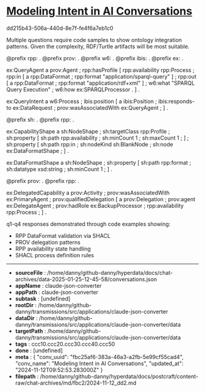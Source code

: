 # [Modeling Intent in AI Conversations](https://claude.ai/chat/fbc25af6-383a-46a3-a2fb-5e99cf55cad4)

dd215b43-506a-440d-8e7f-fe4f6a7eb1c0

 <antThinking>Multiple questions require code samples to show ontology integration patterns. Given the complexity, RDF/Turtle artifacts will be most suitable.</antThinking>

<antArtifact identifier="capability-profile" type="application/vnd.ant.code" language="turtle" title="Agent Capability Profile">
@prefix rpp: <http://purl.org/stuff/rpp#> .
@prefix prov: <http://www.w3.org/ns/prov#> .
@prefix w6: <http://purl.org/ibis/w6#> .
@prefix ibis: <http://purl.org/ibis#> .
@prefix ex: <http://example.org/> .

ex:QueryAgent 
    a prov:Agent ;
    rpp:hasProfile [
        rpp:availability rpp:Process ;
        rpp:in [ 
            a rpp:DataFormat ;
            rpp:format "application/sparql-query"
        ] ;
        rpp:out [
            a rpp:DataFormat ;
            rpp:format "application/rdf+xml"
        ] ;
        w6:what "SPARQL Query Execution" ;
        w6:how ex:SPARQLProcessor .
    ] .

ex:QueryIntent
    a w6:Process ;
    ibis:position [
        a ibis:Position ;
        ibis:responds-to ex:DataRequest ;
        prov:wasAssociatedWith ex:QueryAgent ;
    ] .
</antArtifact>

<antArtifact identifier="capability-validation" type="application/vnd.ant.code" language="turtle" title="SHACL Validation Rules">
@prefix sh: <http://www.w3.org/ns/shacl#> .
@prefix rpp: <http://purl.org/stuff/rpp#> .

ex:CapabilityShape 
    a sh:NodeShape ;
    sh:targetClass rpp:Profile ;
    sh:property [
        sh:path rpp:availability ;
        sh:minCount 1 ;
        sh:maxCount 1 ;
    ] ;
    sh:property [
        sh:path rpp:in ;
        sh:nodeKind sh:BlankNode ;
        sh:node ex:DataFormatShape ;
    ] .

ex:DataFormatShape
    a sh:NodeShape ;
    sh:property [
        sh:path rpp:format ;
        sh:datatype xsd:string ;
        sh:minCount 1 ;
    ] .
</antArtifact>

<antArtifact identifier="capability-delegation" type="application/vnd.ant.code" language="turtle" title="Capability Delegation Pattern">
@prefix prov: <http://www.w3.org/ns/prov#> .
@prefix rpp: <http://purl.org/stuff/rpp#> .

ex:DelegatedCapability
    a prov:Activity ;
    prov:wasAssociatedWith ex:PrimaryAgent ;
    prov:qualifiedDelegation [
        a prov:Delegation ;
        prov:agent ex:DelegateAgent ;
        prov:hadRole ex:BackupProcessor ;
        rpp:availability rpp:Process ;
    ] .
</antArtifact>

q1-q4 responses demonstrated through code examples showing:
- RPP DataFormat validation via SHACL
- PROV delegation patterns 
- RPP availability state handling
- SHACL process definition rules

---

* **sourceFile** : /home/danny/github-danny/hyperdata/docs/chat-archives/data-2025-01-25-12-45-58/conversations.json
* **appName** : claude-json-converter
* **appPath** : claude-json-converter
* **subtask** : [undefined]
* **rootDir** : /home/danny/github-danny/transmissions/src/applications/claude-json-converter
* **dataDir** : /home/danny/github-danny/transmissions/src/applications/claude-json-converter/data
* **targetPath** : /home/danny/github-danny/transmissions/src/applications/claude-json-converter/data
* **tags** : ccc10.ccc20.ccc30.ccc40.ccc50
* **done** : [undefined]
* **meta** : {
  "conv_uuid": "fbc25af6-383a-46a3-a2fb-5e99cf55cad4",
  "conv_name": "Modeling Intent in AI Conversations",
  "updated_at": "2024-11-12T09:52:53.283000Z"
}
* **filepath** : /home/danny/github-danny/hyperdata/docs/postcraft/content-raw/chat-archives/md/fbc2/2024-11-12_dd2.md